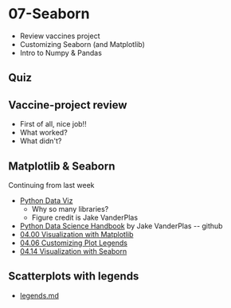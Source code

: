 
# 07-Seaborn

* Review vaccines project
* Customizing Seaborn (and Matplotlib)
* Intro to Numpy & Pandas

## Quiz

## Vaccine-project review

* First of all, nice job!!
* What worked?
* What didn't?

## Matplotlib & Seaborn

Continuing from last week

* [Python Data Viz](https://www.anaconda.com/blog/python-data-visualization-2018-why-so-many-libraries)
  * Why so many libraries?
  * Figure credit is Jake VanderPlas
* [Python Data Science Handbook](https://github.com/jakevdp/PythonDataScienceHandbook/blob/8a34a4f653bdbdc01415a94dc20d4e9b97438965/notebooks/Index.ipynb) by Jake VanderPlas -- github
* [04.00 Visualization with Matplotlib](https://github.com/jakevdp/PythonDataScienceHandbook/blob/8a34a4f653bdbdc01415a94dc20d4e9b97438965/notebooks/04.00-Introduction-To-Matplotlib.ipynb)
* [04.06 Customizing Plot Legends](https://github.com/jakevdp/PythonDataScienceHandbook/blob/8a34a4f653bdbdc01415a94dc20d4e9b97438965/notebooks/04.06-Customizing-Legends.ipynb)
* [04.14 Visualization with Seaborn](https://github.com/jakevdp/PythonDataScienceHandbook/blob/master/notebooks/04.14-Visualization-With-Seaborn.ipynb)

## Scatterplots with legends

* [legends.md](./legends.md)
